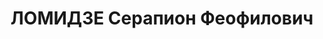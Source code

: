 ---
title: ЛОМИДЗЕ Серапион Феофилович
description: "Род. в 1885, Ванский р-н, с. Исрити, грузин. Место проживания: г. Тбилиси,\
  \ ул. Палиашвили № 15. Род занятий: председатель президиума Коллегии защитников\
  \ при. \n  Осужден спецколлегией Верховного суда Грузинской ССР 08.12.1937. Мера\
  \ наказания: 10 лет с поражением в политических правах на 5 лет"
---